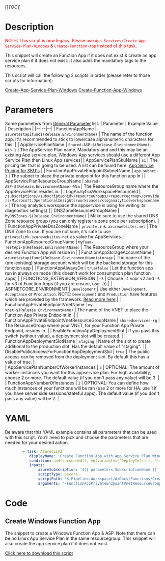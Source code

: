 [[_TOC_]]

# Description

<font color="red">NOTE: This script is now legacy. Please use `App-Services/Create-App-Service-Plan-Windows` & `Create-Function-App` instead of this task.</font>

This snippet will create an Function App if it does not exist & create an app service plan if it does not exist. It also adds the mandatory tags to the resources.

This script will call the following 2 scripts in order (please refer to those scripts for information):

[Create-App-Service-Plan-Windows](/Azure/Azure-CLI-Snippets/App-Services/Create-App-Service-Plan-Windows)
[Create-Function-App-Windows](/Azure/Azure-CLI-Snippets/Functions/Create-Function-App-Windows)

# Parameters

Some parameters from [General Parameter](/Azure/Azure-CLI-Snippets) list.
| Parameter | Example Value | Description |
|--|--|--|
| FunctionAppName | `azuretestapifunc$(Release.EnvironmentName)` | The name of the function app. It's recommended to stick to lowercase alphanumeric characters for this. |
| AppServicePlanName | `Shared-ASP-$(Release.EnvironmentName)-Win-1` | The AppService Plan name. Mandatory and and this may be an existing App service plan, Windows App services should use a different App Service Plan then Linux App services|
| AppServicePlanSkuName | `S1` | The pricing tier that is going to be used. A list can be found here: [App Service Pricing for SKU's](https://azure.microsoft.com/nl-nl/pricing/details/app-service/windows/) |
| FunctionAppPrivateEndpointSubnetName | `app-subnet-3` | The subnet to place the private endpoint for this function app in |
| AppServicePlanResourceGroupName | `Shared-ASP-$(Release.EnvironmentName)-Win` | The ResourceGroup name where the AppServicePlan resides in. |
| LogAnalyticsWorkspaceResourceId | `/subscriptions/<subscriptionid>/resourceGroups/<resourcegroup>/providers/Microsoft.OperationalInsights/workspaces/<loganalyticsworkspacename>` | The log analytics workspace the appservice is using for writing its diagnostics settings) |
| DNSZoneResourceGroupName | `MyDNSZones-$(Release.EnvironmentName)` | Make sure to use the shared DNS Zone resource group (you can only register a zone once per subscription). |
| FunctionAppPrivateDnsZoneName | `privatelink.azurewebsites.net` | The DNS Zone to use. If you are not sure, it's safe to use `privatelink.azurewebsites.net` as value for AppServices.
| FunctionAppResourceGroupName | `MyTeam-TestApi-$(Release.EnvironmentName)` | The ResourceGroup where your desired Function App will reside in |
| FunctionAppStorageAccountName | `azuretestapifunc$(Release.EnvironmentName)storage` | The name of the (pre-existing) storage account which will be the backend storage for this function app |
| FunctionAppAlwaysOn | `true`/`false` | Let the function app run in always on mode (this doesn't work for consumption plan function apps) |
| FUNCTIONS_EXTENSION_VERSION | `~3` | Choose `~2` voor v2 and `~3` for v3 of Function Apps (if you are unsure, use `~3`) |
| ASPNETCORE_ENVIRONMENT | `Development` | Use either `Development`, `Acceptance` or `Production`. NOTE: `Development` and `Production` have features which are provided by the framework. [Read more here](https://docs.microsoft.com/en-us/aspnet/core/fundamentals/environments) |
| FunctionAppPrivateEndpointVnetName | `my-vnet-$(Release.EnvironmentName)` | The name of the VNET to place the Function App Private Endpoint in. |
| FunctionAppPrivateEndpointVnetResourceGroupName | `sharedservices-rg` | The ResourceGroup where your VNET, for your Function App Private Endpoint, resides in. |
| EnableFunctionAppDeploymentSlot | If you pass this switch (without value), a deployment slot will be created. |
| FunctionAppDeploymentSlotName | `staging` | Name of the slot to create additional to the production slot. Has the default value of "staging". |
| DisablePublicAccessForFunctionAppDeploymentSlot | `true` | The public access can be removed from the deployment slot. By default this has a value of true. |  
| AppServicePlanNumberOfWorkerInstances | `3` | OPTIONAL: The amount of worker instances you want for this appservice plan. For high availability, choose 2 or more. The default value (if you don't pass any value) will be 3. |
| FunctionAppNumberOfInstances | `2` | OPTIONAL: You can define how much instances of your functions will be ran (use 2 or more for HA. use 1 if you have server side sessions/stateful apps). The default value (if you don't pass any value) will be 2. |

# YAML

Be aware that this YAML example contains all parameters that can be used with this script. You'll need to pick and choose the parameters that are needed for your desired action.

```yaml
        - task: AzureCLI@2
           displayName: 'Create Function App with App Service Plan Windows'
           condition: and(succeeded(), eq(variables['DeployInfra'], 'true'))
           inputs:
               azureSubscription: '${{ parameters.SubscriptionName }}'
               scriptType: pscore
               scriptPath: '$(Pipeline.Workspace)/AzDocs/Functions/Create-Function-App-with-App-Service-Plan-Windows.ps1'
               arguments: "-FunctionAppPrivateEndpointVnetResourceGroupName '$(FunctionAppPrivateEndpointVnetResourceGroupName)' -FunctionAppPrivateEndpointVnetName '$(FunctionAppPrivateEndpointVnetName)' -FunctionAppPrivateEndpointSubnetName '$(FunctionAppPrivateEndpointSubnetName)' -AppServicePlanName '$(AppServicePlanName)' -AppServicePlanResourceGroupName '$(AppServicePlanResourceGroupName)' -AppServicePlanSkuName '$(AppServicePlanSkuName)' -ResourceTags $(ResourceTags) -FunctionAppResourceGroupName '$(FunctionAppResourceGroupName)' -FunctionAppName '$(FunctionAppName)' -FunctionAppStorageAccountName '$(FunctionAppStorageAccountName)' -LogAnalyticsWorkspaceResourceId '$(LogAnalyticsWorkspaceResourceId)' -DNSZoneResourceGroupName '$(DNSZoneResourceGroupName)' -FunctionAppPrivateDnsZoneName '$(FunctionAppPrivateDnsZoneName)' -FunctionAppAlwaysOn $(FunctionAppAlwaysOn) -FUNCTIONS_EXTENSION_VERSION '$(FUNCTIONS_EXTENSION_VERSION)' -ASPNETCORE_ENVIRONMENT '$(ASPNETCORE_ENVIRONMENT)' -EnableFunctionAppDeploymentSlot -FunctionAppDeploymentSlotName '$(FunctionAppDeploymentSlotName)' -DisablePublicAccessForFunctionAppDeploymentSlot '$(DisablePublicAccessForFunctionAppDeploymentSlot)' -AppServicePlanNumberOfWorkerInstances '$(AppServicePlanNumberOfWorkerInstances)' -FunctionAppNumberOfInstances '$(FunctionAppNumberOfInstances)'"
```

# Code

## Create Windows Function App

The snippet to create a Windows Function App & ASP. Note that there can be no Linux App Service Plan in the same resourcegroup. This snippet will also create the app service plan if it does not exist.

[Click here to download this script](../../../../src/Functions/Create-Function-App-with-App-Service-Plan-Windows.ps1)
